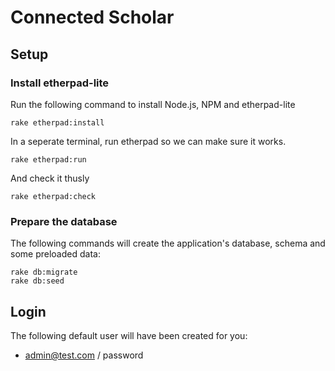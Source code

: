 # Connected Scholar

## Setup

### Install etherpad-lite

Run the following command to install Node.js, NPM and etherpad-lite

    rake etherpad:install

In a seperate terminal, run etherpad so we can make sure it works.

    rake etherpad:run
    
And check it thusly

    rake etherpad:check

### Prepare the database

The following commands will create the application's database, schema and some preloaded data:

    rake db:migrate
    rake db:seed

## Login

The following default user will have been created for you:

+  admin@test.com / password
    
